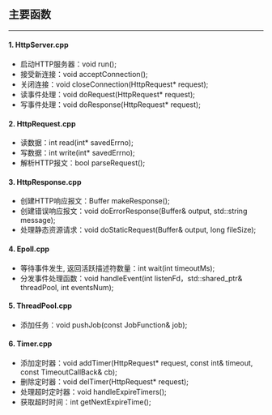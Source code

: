 ## 主要函数

---

#### 1. HttpServer.cpp
- 启动HTTP服务器：void run();
- 接受新连接：void acceptConnection();
- 关闭连接：void closeConnection(HttpRequest* request);
- 读事件处理：void doRequest(HttpRequest* request);
- 写事件处理：void doResponse(HttpRequest* request);

#### 2. HttpRequest.cpp
- 读数据：int read(int* savedErrno);
- 写数据：int write(int* savedErrno);
- 解析HTTP报文：bool parseRequest();

#### 3. HttpResponse.cpp
- 创建HTTP响应报文：Buffer makeResponse();
- 创建错误响应报文：void doErrorResponse(Buffer& output, std::string message);
- 处理静态资源请求：void doStaticRequest(Buffer& output, long fileSize);

#### 4. Epoll.cpp
- 等待事件发生, 返回活跃描述符数量：int wait(int timeoutMs);  
- 分发事件处理函数：void handleEvent(int listenFd，std::shared_ptr<ThreadPool>& threadPool, int eventsNum); 

#### 5. ThreadPool.cpp
- 添加任务：void pushJob(const JobFunction& job);

#### 6. Timer.cpp
- 添加定时器：void addTimer(HttpRequest* request, const int& timeout, const TimeoutCallBack& cb);
- 删除定时器：void delTimer(HttpRequest* request);
- 处理超时定时器：void handleExpireTimers();
- 获取超时时间：int getNextExpireTime();